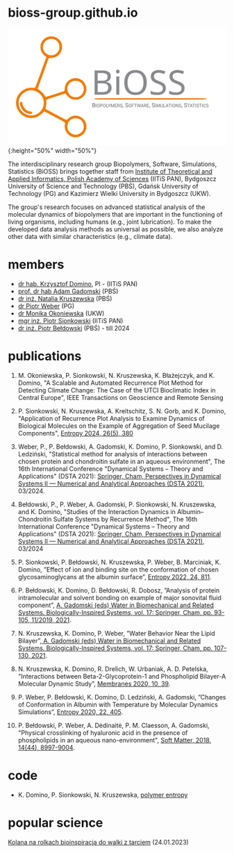 # bioss-group.github.io

!["Biopolymers, Software, Simulations, Statistics (BiOSS)"](./img/logo_BiOSS.svg){:height="50%" width="50%"}

The interdisciplinary research group Biopolymers, Software, Simulations, Statistics (BiOSS) brings together staff from [Institute of Theoretical and Applied Informatics, Polish Academy of Sciences](https://www.iitis.pl/en) (IITiS PAN), Bydgoszcz University of Science and Technology (PBŚ), Gdańsk University of Technology (PG) and Kazimierz Wielki University in Bydgoszcz (UKW).

The group's research focuses on advanced statistical analysis of the molecular dynamics of biopolymers that are important in the
functioning of living organisms, including humans (e.g., joint lubrication). To make the developed data analysis methods as universal as possible, we also analyze other data with similar characteristics (e.g., climate data).

# members
- [dr hab. Krzysztof Domino](https://www.iitis.pl/en/person/kdomino), PI - (IITiS PAN)
- [prof. dr hab Adam Gadomski](https://wtiich.pbs.edu.pl/pl/pracownik/adam-gadomski) (PBŚ)
- [dr inż. Natalia Kruszewska](https://wtiich.pbs.edu.pl/pl/pracownik/natalia-kruszewska) (PBŚ)
- [dr Piotr Weber](https://mostwiedzy.pl/pl/piotr-weber,1134940-1) (PG)
- [dr Monika Okoniewska](https://www.ukw.edu.pl/pracownicy/strona/mokoniewska) (UKW)
- [mgr inż. Piotr Sionkowski](https://www.linkedin.com/in/piotr-sionkowski-355a8b87/?lipi=urn%3Ali%3Apage%3Ad_flagship3_feed%3Bgecsc9HyTkGc1spJShmADQ%3D%3D) (IITiS PAN)
- [dr inż. Piotr Bełdowski](https://wtiich.pbs.edu.pl/pl/pracownik/piotr-beldowski) (PBŚ) - till 2024

# publications

1. M. Okoniewska, P. Sionkowski, N. Kruszewska, K. Błażejczyk, and K. Domino, "A Scalable and Automated Recurrence Plot Method for Detecting Climate Change: The Case of the UTCI Bioclimatic Index in Central Europe", IEEE Transactions on Geoscience and Remote Sensing

2. P. Sionkowski, N. Kruszewska, A. Kreitschitz, S. N. Gorb, and K. Domino, "Application of Recurrence Plot Analysis to Examine Dynamics of Biological Molecules on the Example of Aggregation of Seed Mucilage Components", [Entropy 2024, 26(5), 380](https://www.mdpi.com/1099-4300/26/5/380)

3.  Weber, P., P. Bełdowski, A. Gadomski, K. Domino, P. Sionkowski, and D. Ledziński, "Statistical method for analysis of interactions between chosen protein and chondroitin sulfate in an aqueous environment", The 16th International Conference "Dynamical Systems – Theory and Applications" (DSTA 2021): [Springer, Cham, Perspectives in Dynamical Systems II — Numerical and Analytical Approaches (DSTA 2021)](https://link.springer.com/chapter/10.1007/978-3-031-56496-3_45), 03/2024.

4.  Bełdowski, P., P. Weber, A. Gadomski, P. Sionkowski, N. Kruszewska, and K. Domino, "Studies of the Interaction Dynamics in Albumin–Chondroitin Sulfate Systems by Recurrence Method", The 16th International Conference "Dynamical Systems – Theory and Applications" (DSTA 2021): [Springer, Cham, Perspectives in Dynamical Systems II — Numerical and Analytical Approaches (DSTA 2021)](https://link.springer.com/chapter/10.1007/978-3-031-56496-3_5), 03/2024

5. P. Sionkowski, P. Bełdowski, N. Kruszewska, P. Weber, B. Marciniak, K. Domino, ”Effect of ion and binding site on the conformation of chosen glycosaminoglycans at the albumin surface”, [Entropy 2022, 24, 811](https://doi.org/10.3390/e24060811).

6. P. Bełdowski, K. Domino, D. Bełdowski, R. Dobosz, ”Analysis of protein intramolecular and solvent bonding on example of major sonovital fluid component”, [A. Gadomski (eds) Water in Biomechanical and Related Systems. Biologically-Inspired Systems, vol. 17: Springer, Cham, pp. 93-105, 11/2019, 2021](https://link.springer.com/chapter/10.1007/978-3-030-67227-0_5).

7. N. Kruszewska, K. Domino, P. Weber, ”Water Behavior Near the Lipid Bilayer”,[ A. Gadomski (eds) Water in Biomechanical and Related Systems. Biologically-Inspired Systems, vol. 17: Springer, Cham, pp. 107-130, 2021](https://link.springer.com/chapter/10.1007/978-3-030-67227-0_6).

8. N. Kruszewska, K. Domino, R. Drelich, W. Urbaniak, A. D. Petelska, ”Interactions between Beta-2-Glycoprotein-1 and Phospholipid Bilayer-A Molecular Dynamic Study”, [Membranes 2020, 10, 39](https://www.mdpi.com/2077-0375/10/12/396).

9. P. Weber, P. Bełdowski, K. Domino, D. Ledziński, A. Gadomski, ”Changes of Conformation in Albumin with Temperature by Molecular Dynamics
Simulations”, [Entropy 2020, 22, 405](https://www.mdpi.com/1099-4300/22/4/405).

10. P. Bełdowski, P. Weber, A. Dėdinaitė, P. M. Claesson, A. Gadomski, "Physical crosslinking of hyaluronic acid in the presence of phospholipids in an aqueous nano-environment", [Soft Matter, 2018, 14(44), 8997-9004](https://doi.org/10.1039/C8SM01388H).

# code

- K. Domino, P. Sionkowski, N. Kruszewska, [polymer entropy](https://github.com/iitis/polymer_entropy/)



# popular science

[Kolana na rolkach bioinspiracją do walki z tarciem](https://naukawpolsce.pl/aktualnosci/news%2C95105%2Ckolana-na-rolkach-bioinspiracja-do-walki-z-tarciem.html) (24.01.2023)

